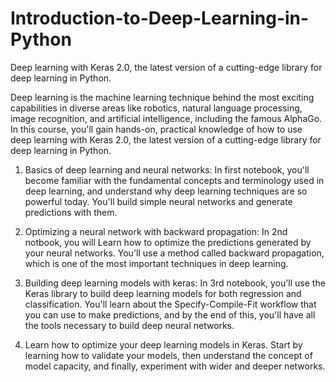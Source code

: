 # Introduction-to-Deep-Learning-in-Python
Deep learning with Keras 2.0, the latest version of a cutting-edge library for deep learning in Python.

Deep learning is the machine learning technique behind the most exciting capabilities in diverse areas like robotics, natural language processing, image recognition, and artificial intelligence, including the famous AlphaGo. In this course, you'll gain hands-on, practical knowledge of how to use deep learning with Keras 2.0, the latest version of a cutting-edge library for deep learning in Python.

1. Basics of deep learning and neural networks: In first notebook, you'll become familiar with the fundamental concepts and terminology used in deep learning, and understand why deep learning techniques are so powerful today. You'll build simple neural networks and generate predictions with them.

2. Optimizing a neural network with backward propagation: In 2nd notbook, you will Learn how to optimize the predictions generated by your neural networks. You'll use a method called backward propagation, which is one of the most important techniques in deep learning.

3. Building deep learning models with keras: In 3rd notebook, you'll use the Keras library to build deep learning models for both regression and classification. You'll learn about the Specify-Compile-Fit workflow that you can use to make predictions, and by the end of this, you'll have all the tools necessary to build deep neural networks.

4. Learn how to optimize your deep learning models in Keras. Start by learning how to validate your models, then understand the concept of model capacity, and finally, experiment with wider and deeper networks.